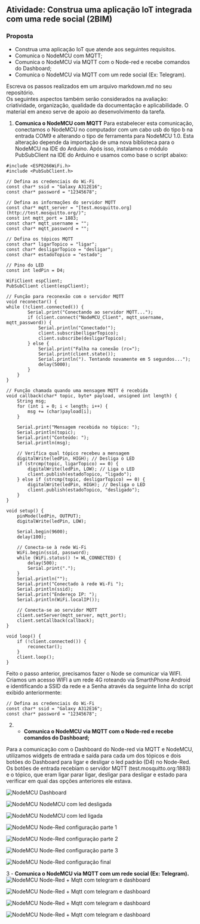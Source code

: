 ## Atividade: Construa uma aplicação IoT integrada com uma rede social (2BIM)
### Proposta
- Construa uma aplicação IoT que atende aos seguintes requisitos.
-   Comunica o NodeMCU com MQTT;  
-   Comunica o NodeMCU via MQTT com o Node-red e recebe comandos do Dashboard;
-   Comunica o NodeMCU via MQTT com um rede social (Ex: Telegram).  

Escreva os passos realizados em um arquivo markdown.md no seu repositório.  
Os seguintes aspectos também serão considerados na avaliação: criatividade, organização, qualidade da documentação e aplicabilidade. O material em anexo serve de apoio ao desenvolvimento da tarefa.

1. **Comunica o NodeMCU com MQTT**
	Para estabelecer esta comunicação, conectamos o NodeMCU no computador com um cabo usb do tipo b na entrada COM9 e alterando o tipo de ferramenta para NodeMCU 1.0.  Esta alteração depende da importação de uma nova biblioteca para o NodeMCU na IDE do Arduino. 
Após isso, instalamos o módulo PubSubClient na IDE do Arduino e usamos como base o script abaixo:

```
#include <ESP8266WiFi.h>  
#include <PubSubClient.h>  
  
// Defina as credenciais do Wi-Fi  
const char* ssid = "Galaxy A312E16";  
const char* password = "12345678";  
  
// Defina as informações do servidor MQTT  
const char* mqtt_server = "[test.mosquitto.org](http://test.mosquitto.org/)";  
const int mqtt_port = 1883;  
const char* mqtt_username = "";  
const char* mqtt_password = "";  
  
// Defina os tópicos MQTT  
const char* ligarTopico = "ligar";  
const char* desligarTopico = "desligar";  
const char* estadoTopico = "estado";  
  
// Pino do LED  
const int ledPin = D4;  
  
WiFiClient espClient;  
PubSubClient client(espClient);  
  
// Função para reconexão com o servidor MQTT  
void reconectar() {  
while (!client.connected()) {  
		Serial.print("Conectando ao servidor MQTT...");  
		if (client.connect("NodeMCU_Client", mqtt_username, mqtt_password)) {  
			Serial.println("Conectado!");  
			client.subscribe(ligarTopico);  
			client.subscribe(desligarTopico);  
		} else {  
			Serial.print("Falha na conexão (rc=");  
			Serial.print(client.state());  
			Serial.println("). Tentando novamente em 5 segundos...");  
			delay(5000);  
		}  
	}  
}  
  
// Função chamada quando uma mensagem MQTT é recebida  
void callback(char* topic, byte* payload, unsigned int length) {  
	String msg;  
	for (int i = 0; i < length; i++) {  
		msg += (char)payload[i];  
	}  
  
	Serial.print("Mensagem recebida no tópico: ");  
	Serial.println(topic);  
	Serial.print("Conteúdo: ");  
	Serial.println(msg);  
	  
	// Verifica qual tópico recebeu a mensagem  
	digitalWrite(ledPin, HIGH); // Desliga o LED  
	if (strcmp(topic, ligarTopico) == 0) {  
		digitalWrite(ledPin, LOW); // Liga o LED  
		client.publish(estadoTopico, "ligado");  
	} else if (strcmp(topic, desligarTopico) == 0) {  
		digitalWrite(ledPin, HIGH); // Desliga o LED  
		client.publish(estadoTopico, "desligado");  
	}  
}  
  
void setup() {  
	pinMode(ledPin, OUTPUT);  
	digitalWrite(ledPin, LOW);  
	  
	Serial.begin(9600);  
	delay(100);  
	  
	// Conecta-se à rede Wi-Fi  
	WiFi.begin(ssid, password);  
	while (WiFi.status() != WL_CONNECTED) {  
		delay(500);  
		Serial.print(".");  
	}  
	Serial.println("");  
	Serial.print("Conectado à rede Wi-Fi ");  
	Serial.println(ssid);  
	Serial.print("Endereço IP: ");  
	Serial.println(WiFi.localIP());  
	  
	// Conecta-se ao servidor MQTT  
	client.setServer(mqtt_server, mqtt_port);  
	client.setCallback(callback);  
}  
  
void loop() {  
	if (!client.connected()) {  
		reconectar();  
	}  
	client.loop();  
}
```
Feito o passo anterior, precisamos fazer o Node se comunicar via WIFI. Criamos um acesso WIFI a um rede 4G roteando via SmarthPhone Android e identificando a SSID da rede e a Senha através da seguinte linha do script exibido anteriormente:

```
// Defina as credenciais do Wi-Fi  
const char* ssid = "Galaxy A312E16";  
const char* password = "12345678";  
```
2. -   **Comunica o NodeMCU via MQTT com o Node-red e recebe comandos do Dashboard;**

Para a comunicação com o Dashboard do Node-red via MQTT e NodeMCU, utilizamos widgets de entrada e saída para cada um dos tópicos e dois botões do Dashboard para ligar e desligar o led padrão (D4) no Node-Red. Os botões de entrada recebiam o servidor MQTT (test.mosquitto.org:1883) e o tópico, que eram ligar parar ligar, desligar para desligar e estado para verificar em qual das opções anteriores ele estava.

![NodeMCU](/imagens/dashboard.png)
Dashboard

![NodeMCU](/imagens/mcu-led-off.jpg)
NodeMCU com led desligada

![NodeMCU](/imagens/mcu-led-on.jpg)
NodeMCU com led ligada

![NodeMCU](/imagens/node-red-mqtt-conf1.png)
Node-Red configuração parte 1

![NodeMCU](/imagens/node-red-mqtt-conf2.png)
Node-Red configuração parte 2

![NodeMCU](/imagens/node-red-mqtt-conf3.png)
Node-Red configuração parte 3

![NodeMCU](/imagens/node-red.png)
Node-Red configuração final

 
 
3 -   **Comunica o NodeMCU via MQTT com um rede social (Ex: Telegram).** 
![NodeMCU](/imagens/mcu-red-telegram.png)
Node-Red + Mqtt com telegram e dashboard

![NodeMCU](/imagens/func-guarda-estado.png)
Node-Red + Mqtt com telegram e dashboard

![NodeMCU](/imagens/func-envia-mensagem.png)
Node-Red + Mqtt com telegram e dashboard

![NodeMCU](/imagens/func-envia-estado.png)
Node-Red + Mqtt com telegram e dashboard